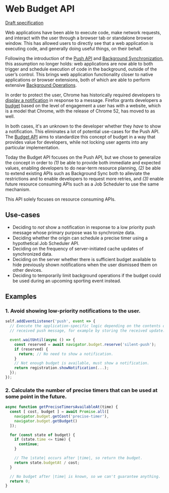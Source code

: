 # Web Budget API
[Draft specification](https://beverloo.github.io/budget-api/)

Web applications have been able to execute code, make network requests, and interact
with the user through a browser tab or standalone browser window. This has allowed
users to directly see that a web application is executing code, and generally doing useful things,
on their behalf.

Following the introduction of the [Push API](https://w3c.github.io/push-api/) and
[Background Synchronization](https://wicg.github.io/BackgroundSync/spec/), this assumption no longer
holds: web applications are now able to both trigger and schedule execution of code in the
background, outside of the user’s control. This brings web application
functionality closer to native applications or browser extensions,
both of which are able to perform extensive
[Background Operations](https://github.com/beverloo/budget-api/blob/gh-pages/BackgroundOperationComparison.md).

In order to protect the user, Chrome has historically required developers to
[display a notification](https://notifications.spec.whatwg.org/) in response to a message. Firefox
grants developers a [budget](https://docs.google.com/document/d/1yYUB4nn9Hu6vPHKp_eN_kXOG47gjteEv8QIf_l18q4w/view)
based on the level of engagement a user has with a website, which is a model that Chrome, with the
release of Chrome 52, has moved to as well.

In both cases, it's an unknown to the developer whether they _have_ to show a notification. This
eliminates a lot of potential use-cases for the Push API. The
[Budget API](https://beverloo.github.io/budget-api/) aims to standardize this concept of budget in
a way that provides value for developers, while not locking user agents into any particular
implementation.

Today the Budget API focuses on the Push API, but we chose to generalize the concept in order to
_(1)_ be able to provide both immediate and expected values, enabling developers to do near-term
resource planning, _(2)_ be able to extend existing APIs such as Background Sync both to alleviate
the restrictions and to enable developers to request more retries, and _(3)_ enable future resource
consuming APIs such as a Job Scheduler to use the same mechanism.

This API solely focuses on resource consuming APIs.

## Use-cases
  - Deciding to _not_ show a notification in response to a low priority push message whose primary
    purpose was to synchronize data.
  - Deciding whether the origin can schedule a precise timer using a hypothetical Job Scheduler API.
  - Deciding on the frequency of server-initiated cache updates of synchronized data.
  - Deciding on the server whether there is sufficient budget available to hide previously shown
    notifications when the user dismissed them on other devices.
  - Deciding to temporarily limit background operations if the budget could be used during an
    upcoming sporting event instead.

## Examples

### 1. Avoid showing low-priority notifications to the user.
```javascript
self.addEventListener('push', event => {
  // Execute the application-specific logic depending on the contents of the
  // received push message, for example by storing the received update.

  event.waitUntil(async () => {
    const reserved = await navigator.budget.reserve('silent-push');
    if (reserved) {
      return; // No need to show a notification.
    }
    // Not enough budget is available, must show a notification.
    return registration.showNotification(...);
  });
});
```

### 2. Calculate the number of precise timers that can be used at some point in the future.
```javascript
async function getPreciseTimersAvailableAt(time) {
  const [ cost, budget ] = await Promise.all([
    navigator.budget.getCost('precise-timer'),
    navigator.budget.getBudget()
  ]);

  for (const state of budget) {
    if (state.time <= time) {
      continue;
    }

    // The |state| occurs after |time|, so return the budget.
    return state.budgetAt / cost;
  }

  // No budget after |time| is known, so we can't guarantee anything.
  return 0;
}
```
